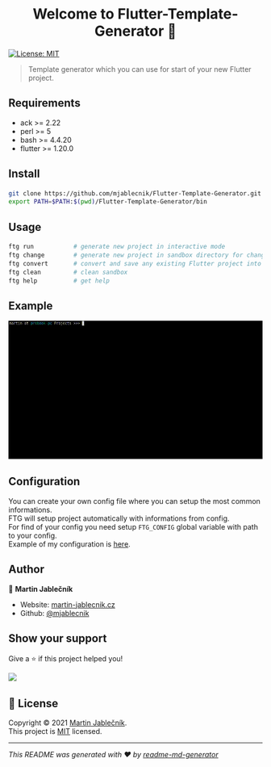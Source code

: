 <h1 align="center">Welcome to Flutter-Template-Generator 👋</h1>
<p>
  <a href="https://choosealicense.com/licenses/mit/" target="_blank">
    <img alt="License: MIT" src="https://img.shields.io/badge/License-MIT-yellow.svg" />
  </a>
</p>

> Template generator which you can use for start of your new Flutter project.

## Requirements
- ack >= 2.22
- perl >= 5
- bash >= 4.4.20
- flutter >= 1.20.0

## Install

```sh
git clone https://github.com/mjablecnik/Flutter-Template-Generator.git
export PATH=$PATH:$(pwd)/Flutter-Template-Generator/bin
```

## Usage

```sh
ftg run           # generate new project in interactive mode
ftg change        # generate new project in sandbox directory for change any template
ftg convert       # convert and save any existing Flutter project into new template
ftg clean         # clean sandbox
ftg help          # get help
```

## Example
![](examples/ftg-example.gif)


## Configuration
You can create your own config file where you can setup the most common informations.<br>
FTG will setup project automatically with informations from config.<br>
For find of your config you need setup `FTG_CONFIG` global variable with path to your config.<br>
Example of my configuration is [here](config_example).<br>


## Author

👤 **Martin Jablečník**

* Website: [martin-jablecnik.cz](https://www.martin-jablecnik.cz)
* Github: [@mjablecnik](https://github.com/mjablecnik)

## Show your support

Give a ⭐️ if this project helped you!

<a href="https://www.patreon.com/mjablecnik">
  <img src="https://c5.patreon.com/external/logo/become_a_patron_button@2x.png" width="160">
</a>

## 📝 License

Copyright © 2021 [Martin Jablečník](https://github.com/mjablecnik).<br />
This project is [MIT](LICENSE) licensed.

***
_This README was generated with ❤️ by [readme-md-generator](https://github.com/kefranabg/readme-md-generator)_


